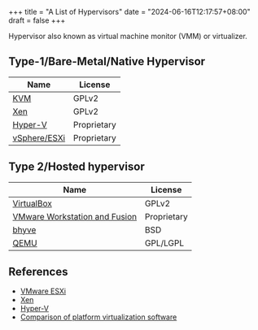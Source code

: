 +++
title = "A List of Hypervisors"
date = "2024-06-16T12:17:57+08:00"
draft = false
+++

Hypervisor also known as virtual machine monitor (VMM) or virtualizer. 

## Type-1/Bare-Metal/Native Hypervisor

|  Name               | License     |
| ------------------- | ----------- |
| [KVM][1]            | GPLv2       |
| [Xen][2]            | GPLv2       |
| [Hyper-V][3]        | Proprietary |
| [vSphere/ESXi][4]   | Proprietary |

[1]: <http://www.linux-kvm.org/page/Main_Page> "KVM Home Page"
[2]: <https://xenproject.org/> "Xen Project Home Page"
[3]: <https://learn.microsoft.com/en-us/virtualization/hyper-v-on-windows/about/> "Hyper-V Docs"
[4]: <https://www.vmware.com/products/cloud-infrastructure/vsphere> "VMware"

## Type 2/Hosted hypervisor

|  Name                                | License     |
| ------------------------------------ | ----------- |
| [VirtualBox][5]                      | GPLv2       |
| [VMware Workstation and Fusion][6]   | Proprietary |
| [bhyve][7]                           | BSD         |
| [QEMU][8]                            | GPL/LGPL    |

[5]: <https://www.virtualbox.org/> "VirtualBox Home Page"
[6]: <https://www.vmware.com/products/desktop-hypervisor/workstation-and-fusion> "VMware Product Page"
[7]: <https://bhyve.org/> "BSD bhyve"
[8]: <https://www.qemu.org/> "QEMU Home Page"

## References

- [VMware ESXi](https://en.wikipedia.org/wiki/VMware_ESXi)
- [Xen](https://en.wikipedia.org/wiki/Xen)
- [Hyper-V](https://en.wikipedia.org/wiki/Hyper-V)
- [Comparison of platform virtualization software](https://en.wikipedia.org/wiki/Comparison_of_platform_virtualization_software)

